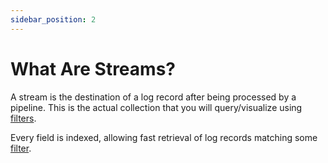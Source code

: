 ```yaml
---
sidebar_position: 2
---
```


# What Are Streams?

A stream is the destination of a log record after being processed by a pipeline.
This is the actual collection that you will query/visualize using
[filters](/docs/guides/filtering).

Every field is indexed, allowing fast retrieval of log records matching some
[filter](/docs/guides/filtering).
